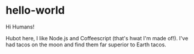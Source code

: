 hello-world
===========

Hi Humans!

Hubot here, I like Node.js and Coffeescript (that's hwat I'm made of!).
I've had tacos on the moon and find them far superior to Earth tacos.
